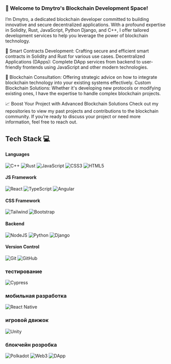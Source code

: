 ### 👋 Welcome to Dmytro's Blockchain Development Space!

I’m Dmytro, a dedicated blockchain developer committed to building innovative and secure decentralized applications. With a profound expertise in Solidity, Rust, JavaScript, Python Django, and C++, I offer tailored development services to help you leverage the power of blockchain technology.

📝 Smart Contracts Development: Crafting secure and efficient smart contracts in Solidity and Rust for various use cases.
Decentralized Applications (DApps): Complete DApp services from backend to user-friendly frontends using JavaScript and other modern technologies.

🤔 Blockchain Consultation: Offering strategic advice on how to integrate blockchain technology into your existing systems effectively.
Custom Blockchain Solutions: Whether it's developing new protocols or modifying existing ones, I have the expertise to handle complex blockchain projects.

📈 Boost Your Project with Advanced Blockchain Solutions
Check out my repositories to view my past projects and contributions to the blockchain community. If you’re ready to discuss your project or need more information, feel free to reach out.

## Tech Stack 💻

#### Languages
![C++](https://img.shields.io/badge/-C++-000?style=for-the-badge&logo=c++&logoColor=white)
![Rust](https://img.shields.io/badge/-Rust-000?style=for-the-badge&logo=rust&logoColor=chocolate)
![JavaScript](https://img.shields.io/badge/-JavaScript-000?style=for-the-badge&logo=javascript)
![CSS3](https://img.shields.io/badge/-CSS3-000?style=for-the-badge&logo=css3&logoColor=blue)
![HTML5](https://img.shields.io/badge/-HTML5-000?style=for-the-badge&logo=html5)

#### JS Framework
![React](https://img.shields.io/badge/-ReactJS-000?style=for-the-badge&logo=react)
![TypeScript](https://img.shields.io/badge/-TypeScript-000?style=for-the-badge&logo=typescript)
![Angular](https://img.shields.io/badge/-AngularJS-000?style=for-the-badge&logo=angular&logoColor=red)

#### CSS Framework
![Tailwind](https://img.shields.io/badge/-Tailwind-000?style=for-the-badge&logo=tailwind-css)
![Bootstrap](https://img.shields.io/badge/-Bootstrap-000?style=for-the-badge&logo=bootstrap)

#### Backend
![NodeJS](https://img.shields.io/badge/-NodeJS-000?style=for-the-badge&logo=node.js&logoColor=pink)
![Python](https://img.shields.io/badge/-Python-000?style=for-the-badge&logo=python)
![Django](https://img.shields.io/badge/-Django-000?style=for-the-badge&logo=django&logoColor=teal)

#### Version Control
![Git](https://img.shields.io/badge/-Git-000?style=for-the-badge&logo=git)
![GitHub](https://img.shields.io/badge/-GitHub-000?style=for-the-badge&logo=github)

### тестирование
![Cypress](https://img.shields.io/badge/-Cypress-000?style=for-the-badge&logo=Cypress&logoColor=aqua)

### мобильная разработка
![React Native](https://img.shields.io/badge/-React%20Native-000?style=for-the-badge&logo=react)

### игровой движок
![Unity](https://img.shields.io/badge/-Unity-000?style=for-the-badge&logo=unity)

### блокчейн розробка
![Polkadot](https://img.shields.io/badge/-polkadot-000?style=for-the-badge&logo=polkadot&logoColor=crimson)
![Web3](https://img.shields.io/badge/-Web3-000?style=for-the-badge&logo=web3)
![DApp](https://img.shields.io/badge/-dapp-000?style=for-the-badge&logo=dapp)


